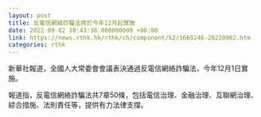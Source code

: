 ```yaml
---
layout: post
title: 反電信網絡詐騙法將於今年12月起實施
date: 2022-09-02 10:43:38.000000000 +08:00
link: https://news.rthk.hk/rthk/ch/component/k2/1665246-20220902.htm
categories: rthk
---
```


新華社報道，全國人大常委會會議表決通過反電信網絡詐騙法，今年12月1日實施。

報道指，反電信網絡詐騙法共7章50條，包括電信治理、金融治理、互聯網治理、綜合措施、法則責任等，提供有力法律支撐。

